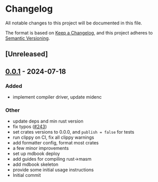 # Changelog
All notable changes to this project will be documented in this file.

The format is based on [Keep a Changelog](https://keepachangelog.com/en/1.0.0/),
and this project adheres to [Semantic Versioning](https://semver.org/spec/v2.0.0.html).

## [Unreleased]

## [0.0.1](https://github.com/0xPolygonMiden/compiler/compare/midenc-v0.0.0...midenc-v0.0.1) - 2024-07-18

### Added
- implement compiler driver, update midenc

### Other
- update deps and min rust version
- fix typos ([#243](https://github.com/0xPolygonMiden/compiler/pull/243))
- set crates versions to 0.0.0, and `publish = false` for tests
- run clippy on CI, fix all clippy warnings
- add formatter config, format most crates
- a few minor improvements
- set up mdbook deploy
- add guides for compiling rust->masm
- add mdbook skeleton
- provide some initial usage instructions
- Initial commit
